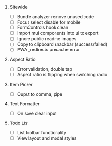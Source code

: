 1. Sitewide

    - [ ] Bundle analyzer remove unused code
    - [ ] Focus select disable for mobile
    - [ ] FormControls hook clean
    - [ ] Import mui components into ui to export
    - [ ] Ignore public readme images
    - [ ] Copy to clipboard snackbar (success/failed)
    - [ ] PWA \_redirects precache error

2. Aspect Ratio

    - [ ] Error validation, double tap
    - [ ] Aspect ratio is flipping when switching radio

3. Item Picker

    - [ ] Ouput to comma, pipe

4. Text Formatter

    - [ ] On save clear input

5. Todo List
    - [ ] List toolbar functionality
    - [ ] View layout and modal styles
